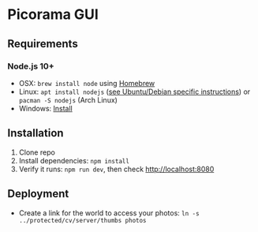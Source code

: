 Picorama GUI
========================

Requirements
------------

### Node.js 10+

 * OSX: `brew install node` using [Homebrew](http://brew.sh/)
 * Linux: `apt install nodejs` ([see Ubuntu/Debian specific instructions](https://nodejs.org/en/download/package-manager/#debian-and-ubuntu-based-linux-distributions)) or `pacman -S nodejs` (Arch Linux)
 * Windows: [Install](https://nodejs.org/en/download/)

Installation
------------

1. Clone repo
2. Install dependencies: `npm install`
3. Verify it runs: `npm run dev`, then check [http://localhost:8080](http://localhost:8080)

Deployment
----------

 * Create a link for the world to access your photos: `ln -s ../protected/cv/server/thumbs photos`
